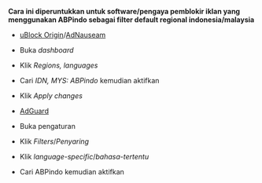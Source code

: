 **Cara ini diperuntukkan untuk software/pengaya pemblokir iklan yang menggunakan ABPindo sebagai filter default regional indonesia/malaysia**

- [uBlock Origin](https://ublockorigin.com)/[AdNauseam](https://adnauseam.io)
- Buka *dashboard*
- Klik *Regions, languages*
- Cari *IDN, MYS: ABPindo* kemudian aktifkan
- Klik *Apply changes*

- [AdGuard](https://adguard.com)
- Buka pengaturan
- Klik *Filters*/*Penyaring*
- Klik *language-specific*/*bahasa-tertentu*
- Cari ABPindo kemudian aktifkan
